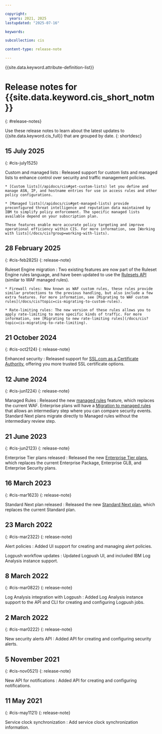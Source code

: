 ```yaml
---

copyright:
  years: 2021, 2025
lastupdated: "2025-07-16"

keywords:

subcollection: cis

content-type: release-note

---
```


{{site.data.keyword.attribute-definition-list}}

# Release notes for {{site.data.keyword.cis_short_notm}}
{: #release-notes}

Use these release notes to learn about the latest updates to {{site.data.keyword.cis_full}} that are grouped by date.
{: shortdesc}

## 15 July 2025
{: #cis-july1525}

Custom and managed lists
:   Released support for custom lists and managed lists to enhance control over security and traffic management policies.

    * [Custom lists](/apidocs/cis#get-custom-lists) let you define and manage ASN, IP, and hostname entries for use in access rules and other policy configurations.

    * [Managed lists](/apidocs/cis#get-managed-lists) provide preconfigured threat intelligence and reputation data maintained by IBM to simplify policy enforcement. The specific managed lists available depend on your subscription plan.

    These features enable more accurate policy targeting and improve operational efficiency within CIS. For more information, see [Working with lists](/docs/cis?group=working-with-lists).

## 28 February 2025
{: #cis-feb2825}
{: release-note}

Ruleset Engine migration
:   Two existing features are now part of the Ruleset Engine rules language, and have been updated to use the [Rulesets API](/apidocs/cis#get-zone-rulesets) (similar to WAF managed rules).

    * Firewall rules: Now known as WAF custom rules, these rules provide similar protections to the previous handling, but also include a few extra features. For more information, see [Migrating to WAF custom rules](/docs/cis?topic=cis-migrating-to-custom-rules).

    * Rate-limiting rules: The new version of these rules allows you to apply rate-limiting to more specific kinds of traffic. For more information, see [Migrating to new rate-limiting rules](/docs/cis?topic=cis-migrating-to-rate-limiting).

## 21 October 2024
{: #cis-oct2124}
{: release-note}

Enhanced security
:   Released support for [SSL.com as a Certificate Authority](/docs/cis?topic=cis-managing-edge-certs#certificate-authorities), offering you more trusted SSL certificate options.

## 12 June 2024
{: #cis-jun1224}
{: release-note}

Managed Rules
:   Released the new [managed rules](/docs/cis?topic=cis-managed-rules-overview) feature, which replaces the current WAF. Enterprise plans will have a [Migration to managed rules](/docs/cis?topic=cis-migrating-to-managed-rules) that allows an intermediary step where you can compare security events. Standard Next plans migrate directly to Managed rules without the intermediary review step.

## 21 June 2023
{: #cis-jun2123}
{: release-note}

Enterprise Tier plans released
:   Released the new [Enterprise Tier plans](/docs/cis?topic=cis-transition-plans), which replaces the current Enterprise Package, Enterprise GLB, and Enterprise Security plans.

## 16 March 2023
{: #cis-mar1623}
{: release-note}

Standard Next plan released
:   Released the new [Standard Next plan](/docs/cis?topic=cis-transition-plans), which replaces the current Standard plan.

## 23 March 2022
{: #cis-mar2322}
{: release-note}

Alert policies
:   Added UI support for creating and managing alert policies.

Logpush workflow updates
:   Updated Logpush UI, and included IBM Log Analysis instance support.

## 8 March 2022
{: #cis-mar0822}
{: release-note}

Log Analysis integration with Logpush
:   Added Log Analysis instance support to the API and CLI for creating and configuring Logpush jobs.

## 2 March 2022
{: #cis-mar0222}
{: release-note}

New security alerts API
:   Added API for creating and configuring security alerts.

## 5 November 2021
{: #cis-nov0521}
{: release-note}

New API for notifications
:   Added API for creating and configuring notifications.

## 11 May 2021
{: #cis-may1121}
{: release-note}

Service clock synchronization
:   Add service clock synchronization information.
